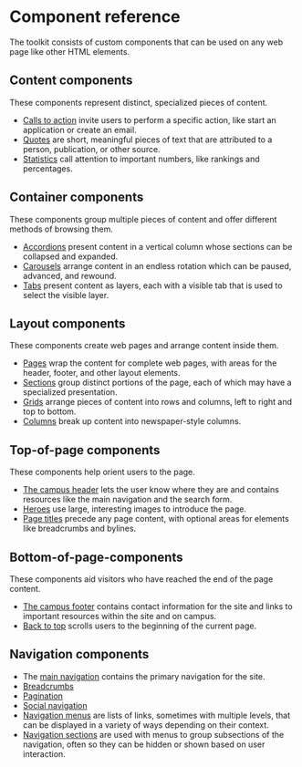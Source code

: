 # Component reference

The toolkit consists of custom components that can be used on any web page like other HTML elements.

## Content components

These components represent distinct, specialized pieces of content.

* [Calls to action](./il-call-to-action/README.md) invite users to perform a specific action, like start an application or create an email.
* [Quotes](./il-quote/README.md) are short, meaningful pieces of text that are attributed to a person, publication, or other source. 
* [Statistics](./il-statistic/README.md) call attention to important numbers, like rankings and percentages.

## Container components

These components group multiple pieces of content and offer different methods of browsing them.

* [Accordions](./il-accordion/README.md) present content in a vertical column whose sections can be collapsed and expanded.
* [Carousels](./il-carousel/README.md) arrange content in an endless rotation which can be paused, advanced, and rewound.
* [Tabs](./il-tabs/README.md) present content as layers, each with a visible tab that is used to select the visible layer.

## Layout components

These components create web pages and arrange content inside them.

* [Pages](./il-page/README.md) wrap the content for complete web pages, with areas for the header, footer, and other layout elements.
* [Sections](./il-section/README.md) group distinct portions of the page, each of which may have a specialized presentation.
* [Grids](./il-grid/README.md) arrange pieces of content into rows and columns, left to right and top to bottom.
* [Columns](./il-columns/README.md) break up content into newspaper-style columns.

## Top-of-page components

These components help orient users to the page.

* [The campus header](./il-header/README.md) lets the user know where they are and contains resources like the main navigation and the search form.
* [Heroes](./il-hero/README.md) use large, interesting images to introduce the page.
* [Page titles](./il-page-title/README.md) precede any page content, with optional areas for elements like breadcrumbs and bylines.

## Bottom-of-page-components

These components aid visitors who have reached the end of the page content.

* [The campus footer](./il-footer/README.md) contains contact information for the site and links to important resources within the site and on campus.
* [Back to top](./il-back-to-top/README.md) scrolls users to the beginning of the current page.

## Navigation components

* The [main navigation](./il-main-nav/README.md) contains the primary navigation for the site.
* [Breadcrumbs](./il-breadcrumbs/README.md)
* [Pagination](./il-pagination/README.md)
* [Social navigation](il-social-icons/README.md)
* [Navigation menus](./il-nav/README.md) are lists of links, sometimes with multiple levels, that can be displayed in a variety of ways depending on their context.
* [Navigation sections](./il-nav-section/README.md) are used with menus to group subsections of the navigation, often so they can be hidden or shown based on user interaction.
